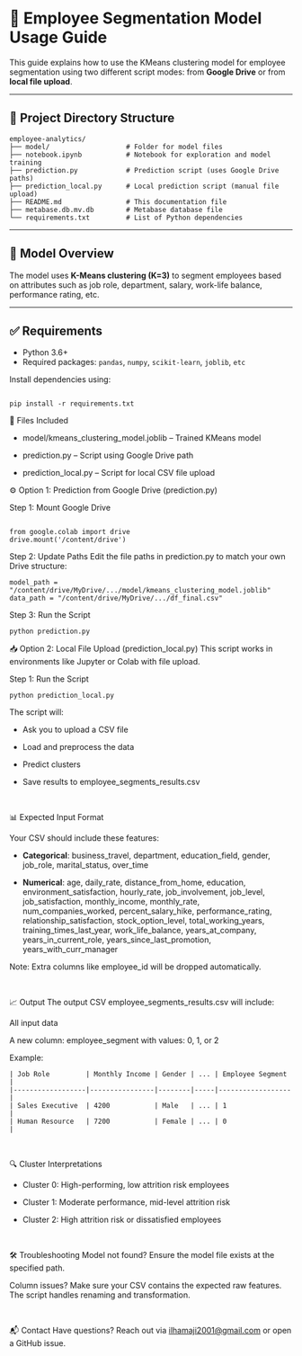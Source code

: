 # 🧠 Employee Segmentation Model Usage Guide

This guide explains how to use the KMeans clustering model for employee segmentation using two different script modes: from **Google Drive** or from **local file upload**.

---

## 📁 Project Directory Structure
```
employee-analytics/
├── model/                   # Folder for model files
├── notebook.ipynb           # Notebook for exploration and model training
├── prediction.py            # Prediction script (uses Google Drive paths)
├── prediction_local.py      # Local prediction script (manual file upload)
├── README.md                # This documentation file
├── metabase.db.mv.db        # Metabase database file
└── requirements.txt         # List of Python dependencies
```
---

## 🧠 Model Overview

The model uses **K-Means clustering (K=3)** to segment employees based on attributes such as job role, department, salary, work-life balance, performance rating, etc.

---

## ✅ Requirements

- Python 3.6+
- Required packages: `pandas`, `numpy`, `scikit-learn`, `joblib`, `etc`

Install dependencies using:

```

pip install -r requirements.txt

```
📂 Files Included

- model/kmeans_clustering_model.joblib – Trained KMeans model

- prediction.py – Script using Google Drive path

- prediction_local.py – Script for local CSV file upload



⚙️ Option 1: Prediction from Google Drive (prediction.py) 

Step 1: Mount Google Drive

```

from google.colab import drive
drive.mount('/content/drive')

```
Step 2: Update Paths
Edit the file paths in prediction.py to match your own Drive structure:
```
model_path = "/content/drive/MyDrive/.../model/kmeans_clustering_model.joblib"
data_path = "/content/drive/MyDrive/.../df_final.csv"

```
Step 3: Run the Script
```
python prediction.py

```
📥 Option 2: Local File Upload (prediction_local.py)
This script works in environments like Jupyter or Colab with file upload.

Step 1: Run the Script
```
python prediction_local.py

```
The script will:

- Ask you to upload a CSV file

- Load and preprocess the data

- Predict clusters

- Save results to employee_segments_results.csv
  
<br> 

📊 Expected Input Format

Your CSV should include these features:


- **Categorical**:
business_travel, department, education_field, gender, job_role, marital_status, over_time


- **Numerical**:
age, daily_rate, distance_from_home, education, environment_satisfaction, hourly_rate, job_involvement, job_level, job_satisfaction, monthly_income, monthly_rate, num_companies_worked, percent_salary_hike, performance_rating, relationship_satisfaction, stock_option_level, total_working_years, training_times_last_year, work_life_balance, years_at_company, years_in_current_role, years_since_last_promotion, years_with_curr_manager


Note: Extra columns like employee_id will be dropped automatically.

<br> 

📈 Output
The output CSV employee_segments_results.csv will include:

All input data

A new column: employee_segment with values: 0, 1, or 2

Example:
```
| Job Role         | Monthly Income | Gender | ... | Employee Segment |
|------------------|----------------|--------|-----|------------------|
| Sales Executive  | 4200           | Male   | ... | 1                |
| Human Resource   | 7200           | Female | ... | 0                |
```

<br> 

🔍 Cluster Interpretations
- Cluster 0: High-performing, low attrition risk employees

- Cluster 1: Moderate performance, mid-level attrition risk

- Cluster 2: High attrition risk or dissatisfied employees

<br> 

🛠 Troubleshooting
Model not found?
Ensure the model file exists at the specified path.
<br> 

Column issues?
Make sure your CSV contains the expected raw features. The script handles renaming and transformation.

<br> 

📬 Contact
Have questions? Reach out via ilhamaji2001@gmail.com or open a GitHub issue.
